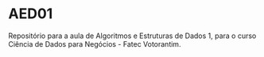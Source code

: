 # AED01
Repositório para a aula de Algoritmos e Estruturas de Dados 1, para o curso Ciência de Dados para Negócios - Fatec Votorantim.

